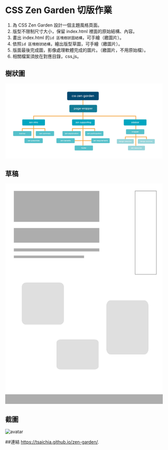 # CSS Zen Garden 切版作業

1. 為 CSS Zen Garden 設計一個主題風格頁面。
2. 版型不限制尺寸大小，保留 index.html 裡面的原始結構、內容。
3. 畫出 index.html 的`id 區塊樹狀圖結構`，可手繪（繳圖片）。
4. 依照`id 區塊樹狀結構`，繪出版型草圖，可手繪（繳圖片）。
5. 版面最後完成圖，影像處理軟體完成的圖片。（繳圖片，不用原始檔）。
6. 相關檔案須放在對應目錄，css,js。

## 樹狀圖
![avatar](https://github.com/wdaweb/css-zen-garden-tsaichia/blob/master/%E6%A8%B9%E7%8B%80%E5%9C%96.jpg?raw=true)

## 草稿
![avatar](https://github.com/wdaweb/css-zen-garden-tsaichia/blob/master/%E8%8D%89%E7%A8%BF.jpg?raw=true)

## 截圖
![avatar](https://github.com/wdaweb/css-zen-garden-tsaichia/blob/master/%E6%88%AA%E5%9C%96.jpg?raw=true)

##連結
https://tsaichia.github.io/zen-garden/.
